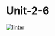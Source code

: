 # Unit-2-6 
[![linter](https://github.com/A-Land/Unit-2-6/workflows/linter/badge.svg)](https://github.com/marketplace/actions/super-linter)   
